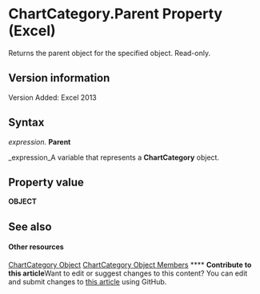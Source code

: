 
# ChartCategory.Parent Property (Excel)

Returns the parent object for the specified object. Read-only.


## Version information

Version Added: Excel 2013 


## Syntax

 _expression_. **Parent**

 _expression_A variable that represents a  **ChartCategory** object.


## Property value

 **OBJECT**


## See also


#### Other resources


 [ChartCategory Object](2060fdef-8da0-b549-462d-129cf093a3da.md)
 [ChartCategory Object Members](916d6391-fd6d-c425-cecb-f4c61c513886.md)
****   **Contribute to this article**Want to edit or suggest changes to this content? You can edit and submit changes to  [this article](https://github.com/jhershey00/VBA_Excel_Test/OpenXMLCon/articles/746d957a-d3a6-1900-fbf0-6e9a2069e9ea.md) using GitHub.

